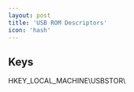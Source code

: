 ```yaml
---
layout: post
title: 'USB ROM Descriptors'
icon: 'hash'
---
```


## Keys

HKEY_LOCAL_MACHINE\USBSTOR\

